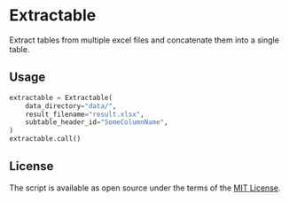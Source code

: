 # Extractable
Extract tables from multiple excel files and concatenate them into a single table.

## Usage

```python
extractable = Extractable(
    data_directory="data/",
    result_filename="result.xlsx",
    subtable_header_id="SomeColumnName",
)
extractable.call()
```

## License
The script is available as open source under the terms of the [MIT License](https://opensource.org/licenses/MIT).
